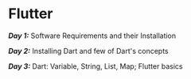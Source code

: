 # Flutter

***Day 1:*** Software Requirements and their Installation

***Day 2:*** Installing Dart and few of Dart's concepts

***Day 3:*** Dart: Variable, String, List, Map; Flutter basics
